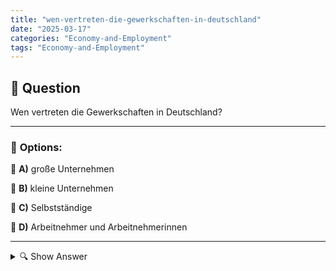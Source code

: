 ```yaml
---
title: "wen-vertreten-die-gewerkschaften-in-deutschland"
date: "2025-03-17"
categories: "Economy-and-Employment"
tags: "Economy-and-Employment"
---
```


## 📌 **Question**

Wen vertreten die Gewerkschaften in Deutschland?



---

### 📝 **Options:**

🔘 **A)** große Unternehmen

🔘 **B)** kleine Unternehmen

🔘 **C)** Selbstständige

🔘 **D)** Arbeitnehmer und Arbeitnehmerinnen

---

<details>
  <summary>🔍 Show Answer</summary>

  <p>
💡  <b>Correct Answer:</b>  d
  </p>
  <p>
    📖<b>Explanation:</b>
    Gewerkschaften spielen eine wichtige Rolle auf dem deutschen Arbeitsmarkt. Sie setzen sich für die Rechte und Interessen von Beschäftigten ein, verhandeln Tarifverträge, verbessern Arbeitsbedingungen und unterstützen bei Konflikten am Arbeitsplatz. In Deutschland gibt es verschiedene Gewerkschaften, die unterschiedliche Branchen vertreten, von Industrie über Dienstleistung bis hin zu öffentlichen Diensten. Sie vertreten sowohl Vollzeit- als auch Teilzeitbeschäftigte und engagieren sich für faire Löhne, Sicherheit am Arbeitsplatz und soziale Gerechtigkeit. Gewerkschaften sind somit ein zentraler Ansprechpartner für Arbeitnehmerinnen und Arbeitnehmer.
  </p>
</details>

